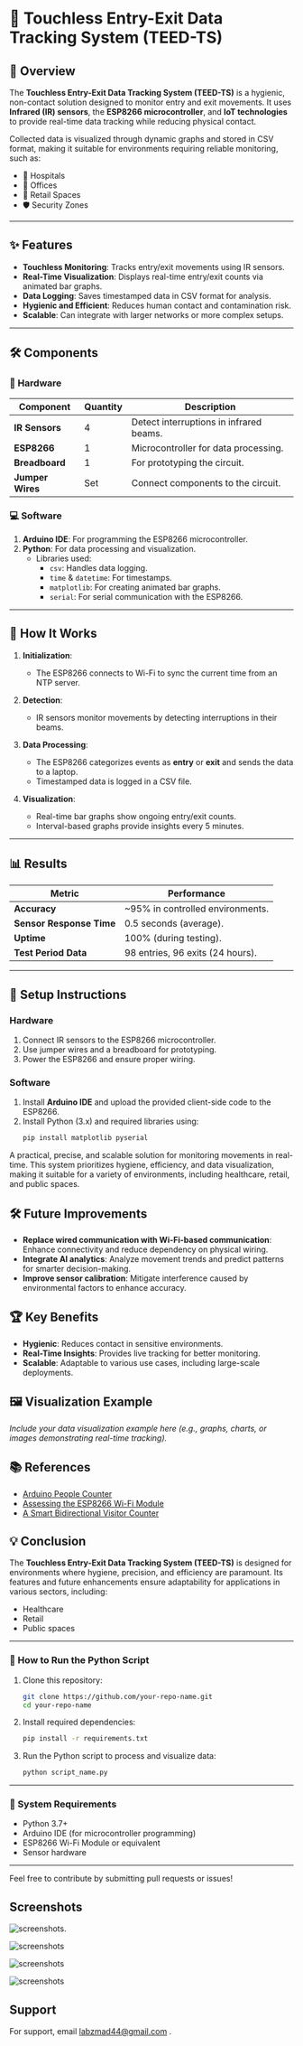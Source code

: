 # 🚪 Touchless Entry-Exit Data Tracking System (TEED-TS)

## 📖 Overview
The **Touchless Entry-Exit Data Tracking System (TEED-TS)** is a hygienic, non-contact solution designed to monitor entry and exit movements. It uses **Infrared (IR) sensors**, the **ESP8266 microcontroller**, and **IoT technologies** to provide real-time data tracking while reducing physical contact.

Collected data is visualized through dynamic graphs and stored in CSV format, making it suitable for environments requiring reliable monitoring, such as:
- 🏥 Hospitals  
- 🏢 Offices  
- 🛒 Retail Spaces  
- 🛡️ Security Zones  

---

## ✨ Features
- **Touchless Monitoring**: Tracks entry/exit movements using IR sensors.
- **Real-Time Visualization**: Displays real-time entry/exit counts via animated bar graphs.
- **Data Logging**: Saves timestamped data in CSV format for analysis.
- **Hygienic and Efficient**: Reduces human contact and contamination risk.
- **Scalable**: Can integrate with larger networks or more complex setups.

---

## 🛠️ Components

### 🔩 Hardware
| Component      | Quantity | Description                              |
|----------------|----------|------------------------------------------|
| **IR Sensors** | 4        | Detect interruptions in infrared beams.  |
| **ESP8266**    | 1        | Microcontroller for data processing.     |
| **Breadboard** | 1        | For prototyping the circuit.             |
| **Jumper Wires** | Set     | Connect components to the circuit.       |

### 💻 Software
1. **Arduino IDE**: For programming the ESP8266 microcontroller.
2. **Python**: For data processing and visualization.
   - Libraries used:
     - `csv`: Handles data logging.
     - `time` & `datetime`: For timestamps.
     - `matplotlib`: For creating animated bar graphs.
     - `serial`: For serial communication with the ESP8266.

---

## 🚀 How It Works

1. **Initialization**:  
   - The ESP8266 connects to Wi-Fi to sync the current time from an NTP server.

2. **Detection**:  
   - IR sensors monitor movements by detecting interruptions in their beams.

3. **Data Processing**:  
   - The ESP8266 categorizes events as **entry** or **exit** and sends the data to a laptop.
   - Timestamped data is logged in a CSV file.

4. **Visualization**:  
   - Real-time bar graphs show ongoing entry/exit counts.
   - Interval-based graphs provide insights every 5 minutes.

---

## 📊 Results

| **Metric**               | **Performance**                  |
|---------------------------|-----------------------------------|
| **Accuracy**              | ~95% in controlled environments. |
| **Sensor Response Time**  | 0.5 seconds (average).           |
| **Uptime**                | 100% (during testing).           |
| **Test Period Data**      | 98 entries, 96 exits (24 hours). |

---

## 🔧 Setup Instructions

### Hardware
1. Connect IR sensors to the ESP8266 microcontroller.
2. Use jumper wires and a breadboard for prototyping.
3. Power the ESP8266 and ensure proper wiring.

### Software
1. Install **Arduino IDE** and upload the provided client-side code to the ESP8266.
2. Install Python (3.x) and required libraries using:  
   ```bash
   pip install matplotlib pyserial
    ```
A practical, precise, and scalable solution for monitoring movements in real-time. This system prioritizes hygiene, efficiency, and data visualization, making it suitable for a variety of environments, including healthcare, retail, and public spaces.

## 🛠️ Future Improvements

- **Replace wired communication with Wi-Fi-based communication**: Enhance connectivity and reduce dependency on physical wiring.
- **Integrate AI analytics**: Analyze movement trends and predict patterns for smarter decision-making.
- **Improve sensor calibration**: Mitigate interference caused by environmental factors to enhance accuracy.

## 🏆 Key Benefits

- **Hygienic**: Reduces contact in sensitive environments.
- **Real-Time Insights**: Provides live tracking for better monitoring.
- **Scalable**: Adaptable to various use cases, including large-scale deployments.

## 🖼️ Visualization Example

*Include your data visualization example here (e.g., graphs, charts, or images demonstrating real-time tracking).*

## 📚 References

- [Arduino People Counter](#)
- [Assessing the ESP8266 Wi-Fi Module](#)
- [A Smart Bidirectional Visitor Counter](#)

## 💡 Conclusion

The **Touchless Entry-Exit Data Tracking System (TEED-TS)** is designed for environments where hygiene, precision, and efficiency are paramount. Its features and future enhancements ensure adaptability for applications in various sectors, including:

- Healthcare
- Retail
- Public spaces

---

### 🚀 How to Run the Python Script

1. Clone this repository:
   ```bash
   git clone https://github.com/your-repo-name.git
   cd your-repo-name
   ```
2. Install required dependencies:
   ```bash
   pip install -r requirements.txt
   ```
3. Run the Python script to process and visualize data:
   ```bash
   python script_name.py
   ```

---

### 🔧 System Requirements
- Python 3.7+
- Arduino IDE (for microcontroller programming)
- ESP8266 Wi-Fi Module or equivalent
- Sensor hardware

---

Feel free to contribute by submitting pull requests or issues!

## Screenshots

![screenshots](https://github.com/LegitCoconut/TEED-TS/blob/main/screenshot/block_diagran.jpg).

![screenshots](https://github.com/LegitCoconut/TEED-TS/blob/main/screenshot/out_csv.jpg)

![screenshots](https://github.com/LegitCoconut/TEED-TS/blob/main/screenshot/out_graph.jpg)

![screenshots](https://github.com/LegitCoconut/TEED-TS/blob/main/screenshot/project.jpg)


## Support

For support, email labzmad44@gmail.com .

